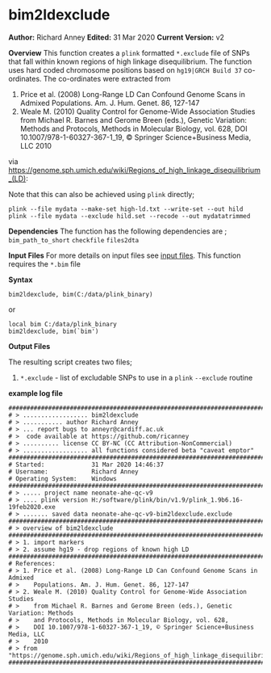 # bim2ldexclude
__Author:__ Richard Anney
__Edited:__ 31 Mar 2020
__Current Version:__ v2

__Overview__
This function creates a ``plink`` formatted  ``*.exclude`` file of SNPs that fall within known regions of high linkage disequilibrium.
The function uses hard coded chromosome positions based on ``hg19|GRCH Build 37`` co-ordinates. The co-ordinates were extracted from 

1. Price et al. (2008) Long-Range LD Can Confound Genome Scans in Admixed Populations. Am. J. Hum. Genet. 86, 127-147
2. Weale M. (2010) Quality Control for Genome-Wide Association Studies from Michael R. Barnes and Gerome Breen (eds.), Genetic Variation: Methods and Protocols, Methods in Molecular Biology, vol. 628, DOI 10.1007/978-1-60327-367-1_19, © Springer Science+Business Media, LLC 2010

via https://genome.sph.umich.edu/wiki/Regions_of_high_linkage_disequilibrium_(LD):

Note that this can also be achieved using ``plink`` directly;

```
plink --file mydata --make-set high-ld.txt --write-set --out hild
plink --file mydata --exclude hild.set --recode --out mydatatrimmed
```

__Dependencies__
The function has the following dependencies are ;
``bim_path_to_short`` ``checkfile`` ``files2dta`` 

__Input Files__
For more details on input files see [input files](https://github.com/ricanney/stata/blob/master/input-files.md).
This function requires the ``*.bim`` file

__Syntax__

```
bim2ldexclude, bim(C:/data/plink_binary)
```
or
```
local bim C:/data/plink_binary
bim2ldexclude, bim(`bim')
```

__Output Files__

The resulting script creates two files;
1. ``*.exclude`` - list of excludable SNPs to use in a ``plink`` ``--exclude`` routine

__example log file__
```
#########################################################################
# > .................. bim2ldexclude
# > ........... author Richard Anney
# > ... report bugs to anneyr@cardiff.ac.uk
# >  code available at https://github.com/ricanney
# > .......... license CC BY-NC (CC Attribution-NonCommercial)
# > .................. all functions considered beta "caveat emptor"
#########################################################################
# Started:             31 Mar 2020 14:46:37 
# Username:            Richard Anney
# Operating System:    Windows
#########################################################################
# > ..... project name neonate-ahe-qc-v9
# > .... plink version H:/software/plink/bin/v1.9/plink_1.9b6.16-19feb2020.exe
# > ....... saved data neonate-ahe-qc-v9-bim2ldexclude.exclude
#########################################################################
# > overview of bim2ldexclude
#########################################################################
# > 1. import markers
# > 2. assume hg19 - drop regions of known high LD
#########################################################################
# References:
# > 1. Price et al. (2008) Long-Range LD Can Confound Genome Scans in Admixed
# >    Populations. Am. J. Hum. Genet. 86, 127-147
# > 2. Weale M. (2010) Quality Control for Genome-Wide Association Studies 
# >    from Michael R. Barnes and Gerome Breen (eds.), Genetic Variation: Methods
# >    and Protocols, Methods in Molecular Biology, vol. 628, 
# >    DOI 10.1007/978-1-60327-367-1_19, © Springer Science+Business Media, LLC 
# >    2010
# > from "https://genome.sph.umich.edu/wiki/Regions_of_high_linkage_disequilibrium_(LD)
#########################################################################

```